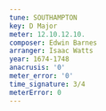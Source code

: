 ```yaml
---
tune: SOUTHAMPTON
key: D Major
meter: 12.10.12.10.
composer: Edwin Barnes
arranger: Isaac Watts
year: 1674-1748
anacrusis: '0'
meter_error: '0'
time_signature: 3/4
meterError: 0
---
```

